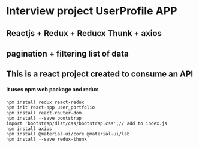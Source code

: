 # Interview project UserProfile APP
## Reactjs + Redux + Reducx Thunk + axios
## pagination + filtering list of data
## This is a react project created to consume an API
#### It uses npm web package and redux
```
npm install redux react-redux
npm init react-app user_portfolio
npm install react-router-dom 
npm install --save bootstrap 
import 'bootstrap/dist/css/bootstrap.css';// add to index.js
npm install axios
npm install @material-ui/core @material-ui/lab
npm install --save redux-thunk
 ```
